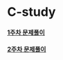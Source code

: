 # C-study
#### [1주차 문제풀이](https://github.com/DongHyeon1004/C-study/blob/main/%EB%AC%B8%EC%A0%9C%ED%92%80%EC%9D%B4/1%EC%A3%BC%EC%B0%A8.md)
#### [2주차 문제풀이](https://github.com/DongHyeon1004/C-study/blob/main/%EB%AC%B8%EC%A0%9C%ED%92%80%EC%9D%B4/2%EC%A3%BC%EC%B0%A8.md)
